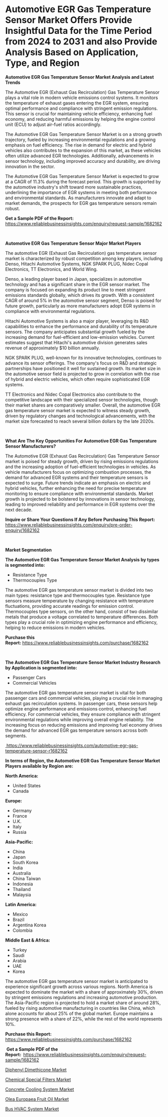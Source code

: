 <p><h1>Automotive EGR Gas Temperature Sensor Market Offers Provide Insightful Data for the Time Period from 2024 to 2031 and also Provide Analysis Based on Application, Type, and Region</h1></p><p><strong>Automotive EGR Gas Temperature Sensor Market Analysis and Latest Trends</strong></p>
<p><p>The Automotive EGR (Exhaust Gas Recirculation) Gas Temperature Sensor plays a vital role in modern vehicle emissions control systems. It monitors the temperature of exhaust gases entering the EGR system, ensuring optimal performance and compliance with stringent emission regulations. This sensor is crucial for maintaining vehicle efficiency, enhancing fuel economy, and reducing harmful emissions by helping the engine control unit (ECU) to adjust air-fuel ratios accordingly.</p><p>The Automotive EGR Gas Temperature Sensor Market is on a strong growth trajectory, fueled by increasing environmental regulations and a growing emphasis on fuel efficiency. The rise in demand for electric and hybrid vehicles also contributes to the expansion of this market, as these vehicles often utilize advanced EGR technologies. Additionally, advancements in sensor technology, including improved accuracy and durability, are driving innovation in the sector.</p><p>The Automotive EGR Gas Temperature Sensor Market is expected to grow at a CAGR of 11.3% during the forecast period. This growth is supported by the automotive industry's shift toward more sustainable practices, underlining the importance of EGR systems in meeting both performance and environmental standards. As manufacturers innovate and adapt to market demands, the prospects for EGR gas temperature sensors remain robust.</p></p>
<p><strong>Get a Sample PDF of the Report:&nbsp;</strong> <a href="https://www.reliablebusinessinsights.com/enquiry/request-sample/1682162?utm_campaign=63&utm_medium=2&utm_source=Github&utm_content=ia&utm_term=18112024&utm_id=automotive-egr-gas-temperature-sensor">https://www.reliablebusinessinsights.com/enquiry/request-sample/1682162</a></p>
<p>&nbsp;</p>
<p><strong>Automotive EGR Gas Temperature Sensor Major Market Players</strong></p>
<p><p>The automotive EGR (Exhaust Gas Recirculation) gas temperature sensor market is characterized by robust competition among key players, including Denso, Hitachi Automotive Systems, NGK SPARK PLUG, Nidec Copal Electronics, TT Electronics, and World Wing.</p><p>Denso, a leading player based in Japan, specializes in automotive technology and has a significant share in the EGR sensor market. The company is focused on expanding its product line to meet stringent emissions standards globally, which drives its growth. With a consistent CAGR of around 5% in the automotive sensor segment, Denso is poised for future growth, particularly as more manufacturers adopt EGR systems in compliance with environmental regulations.</p><p>Hitachi Automotive Systems is also a major player, leveraging its R&D capabilities to enhance the performance and durability of its temperature sensors. The company anticipates substantial growth fueled by the increasing demand for fuel-efficient and low-emission vehicles. Current estimates suggest that Hitachi's automotive division generates sales revenue of approximately $10 billion annually.</p><p>NGK SPARK PLUG, well-known for its innovative technologies, continues to advance its sensor offerings. The company's focus on R&D and strategic partnerships have positioned it well for sustained growth. Its market size in the automotive sensor field is projected to grow in correlation with the rise of hybrid and electric vehicles, which often require sophisticated EGR systems.</p><p>TT Electronics and Nidec Copal Electronics also contribute to the competitive landscape with their specialized sensor technologies, though their market shares are comparatively smaller. Overall, the automotive EGR gas temperature sensor market is expected to witness steady growth, driven by regulatory changes and technological advancements, with the market size forecasted to reach several billion dollars by the late 2020s.</p></p>
<p>&nbsp;</p>
<p><strong>What Are The Key Opportunities For Automotive EGR Gas Temperature Sensor Manufacturers?</strong></p>
<p><p>The Automotive EGR (Exhaust Gas Recirculation) Gas Temperature Sensor market is poised for steady growth, driven by rising emissions regulations and the increasing adoption of fuel-efficient technologies in vehicles. As vehicle manufacturers focus on optimizing combustion processes, the demand for advanced EGR systems and their temperature sensors is expected to surge. Future trends indicate an emphasis on electric and hybrid vehicles, further enhancing the need for precise temperature monitoring to ensure compliance with environmental standards. Market growth is projected to be bolstered by innovations in sensor technology, leading to improved reliability and performance in EGR systems over the next decade.</p></p>
<p><strong>Inquire or Share Your Questions If Any Before Purchasing This Report:</strong> <a href="https://www.reliablebusinessinsights.com/enquiry/pre-order-enquiry/1682162?utm_campaign=63&utm_medium=2&utm_source=Github&utm_content=ia&utm_term=18112024&utm_id=automotive-egr-gas-temperature-sensor">https://www.reliablebusinessinsights.com/enquiry/pre-order-enquiry/1682162</a></p>
<p>&nbsp;</p>
<p><strong>Market Segmentation</strong></p>
<p><strong>The Automotive EGR Gas Temperature Sensor Market Analysis by types is segmented into:</strong></p>
<p><ul><li>Resistance Type</li><li>Thermocouples Type</li></ul></p>
<p><p>The automotive EGR gas temperature sensor market is divided into two main types: resistance type and thermocouples type. Resistance type sensors measure temperature by changing resistance with temperature fluctuations, providing accurate readings for emission control. Thermocouples type sensors, on the other hand, consist of two dissimilar metals that produce a voltage correlated to temperature differences. Both types play a crucial role in optimizing engine performance and efficiency, helping to reduce emissions in modern vehicles.</p></p>
<p><strong>Purchase this Report:&nbsp;</strong><a href="https://www.reliablebusinessinsights.com/purchase/1682162?utm_campaign=63&utm_medium=2&utm_source=Github&utm_content=ia&utm_term=18112024&utm_id=automotive-egr-gas-temperature-sensor">https://www.reliablebusinessinsights.com/purchase/1682162</a></p>
<p>&nbsp;</p>
<p><strong>The Automotive EGR Gas Temperature Sensor Market Industry Research by Application is segmented into:</strong></p>
<p><ul><li>Passenger Cars</li><li>Commercial Vehicles</li></ul></p>
<p><p>The automotive EGR gas temperature sensor market is vital for both passenger cars and commercial vehicles, playing a crucial role in managing exhaust gas recirculation systems. In passenger cars, these sensors help optimize engine performance and emissions control, enhancing fuel efficiency. For commercial vehicles, they ensure compliance with stringent environmental regulations while improving overall engine reliability. The increasing focus on reducing emissions and improving fuel economy drives the demand for advanced EGR gas temperature sensors across both segments.</p></p>
<p><a href="https://www.reliablebusinessinsights.com/automotive-egr-gas-temperature-sensor-r1682162?utm_campaign=63&utm_medium=2&utm_source=Github&utm_content=ia&utm_term=18112024&utm_id=automotive-egr-gas-temperature-sensor">&nbsp;https://www.reliablebusinessinsights.com/automotive-egr-gas-temperature-sensor-r1682162</a></p>
<p><strong>In terms of Region, the Automotive EGR Gas Temperature Sensor Market Players available by Region are:</strong></p>
<p>
    <p> <strong> North America: </strong>
        <ul>
            <li>United States</li>
            <li>Canada</li>
        </ul>
        </p> 
    <p> <strong> Europe: </strong>
        <ul>
            <li>Germany</li>
            <li>France</li>
            <li>U.K.</li>
            <li>Italy</li>
            <li>Russia</li>
        </ul>
        </p> 
    <p> <strong> Asia-Pacific: </strong>
        <ul>
            <li>China</li>
            <li>Japan</li>
            <li>South Korea</li>
            <li>India</li>
            <li>Australia</li>
            <li>China Taiwan</li>
            <li>Indonesia</li>
            <li>Thailand</li>
            <li>Malaysia</li>
        </ul>
        </p> 
    <p> <strong> Latin America: </strong>
        <ul>
            <li>Mexico</li>
            <li>Brazil</li>
            <li>Argentina Korea</li>
            <li>Colombia</li>
        </ul>
        </p> 
    <p> <strong> Middle East & Africa: </strong>
        <ul>
            <li>Turkey</li>
            <li>Saudi</li>
            <li>Arabia</li>
            <li>UAE</li>
            <li>Korea</li>
        </ul>
    </p>
    </p>
<p><p>The automotive EGR gas temperature sensor market is anticipated to experience significant growth across various regions. North America is expected to dominate the market with a share of approximately 30%, driven by stringent emissions regulations and increasing automotive production. The Asia-Pacific region is projected to hold a market share of around 28%, fueled by rising automotive manufacturing in countries like China, which alone accounts for about 25% of the global market. Europe maintains a strong presence with a share of 22%, while the rest of the world represents 10%.</p></p>
<p><strong>Purchase this Report: </strong><a href="https://www.reliablebusinessinsights.com/purchase/1682162?utm_campaign=63&utm_medium=2&utm_source=Github&utm_content=ia&utm_term=18112024&utm_id=automotive-egr-gas-temperature-sensor">https://www.reliablebusinessinsights.com/purchase/1682162</a></p>
<p>&nbsp;<strong>Get a Sample PDF of the Report:&nbsp;&nbsp;</strong><a href="https://www.reliablebusinessinsights.com/enquiry/request-sample/1682162?utm_campaign=63&utm_medium=2&utm_source=Github&utm_content=ia&utm_term=18112024&utm_id=automotive-egr-gas-temperature-sensor">https://www.reliablebusinessinsights.com/enquiry/request-sample/1682162</a></p>
<p><strong></strong></p>
<p><p><a href="https://issuu.com/reportprime-2/docs/diphenyl-dimethicone-market-size-20_e5db08e92e79d2?utm_campaign=63&utm_medium=2&utm_source=Github&utm_content=ia&utm_term=18112024&utm_id=automotive-egr-gas-temperature-sensor">Diphenyl Dimethicone Market</a></p><p><a href="https://github.com/WashimHussain441/Market-Research-Report-List-1/blob/main/chemical-special-filters-market.md?utm_campaign=63&utm_medium=2&utm_source=Github&utm_content=ia&utm_term=18112024&utm_id=automotive-egr-gas-temperature-sensor">Chemical Special Filters Market</a></p><p><a href="https://www.linkedin.com/pulse/concrete-cooling-system-mosaic-piecing-together-global-market-twvte?utm_campaign=63&utm_medium=2&utm_source=Github&utm_content=ia&utm_term=18112024&utm_id=automotive-egr-gas-temperature-sensor">Concrete Cooling System Market</a></p><p><a href="https://issuu.com/reportprime-2/docs/olea-europaea-fruit-oil-market-size_abdcd77b29e97f?utm_campaign=63&utm_medium=2&utm_source=Github&utm_content=ia&utm_term=18112024&utm_id=automotive-egr-gas-temperature-sensor">Olea Europaea Fruit Oil Market</a></p><p><a href="https://github.com/SanjidaMahmud54/Market-Research-Report-List-1/blob/main/bus-hvac-system-market.md?utm_campaign=63&utm_medium=2&utm_source=Github&utm_content=ia&utm_term=18112024&utm_id=automotive-egr-gas-temperature-sensor">Bus HVAC System Market</a></p></p>